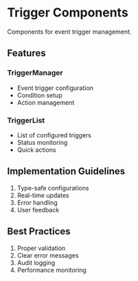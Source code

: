 # Trigger Components

Components for event trigger management.

## Features

### TriggerManager
- Event trigger configuration
- Condition setup
- Action management

### TriggerList
- List of configured triggers
- Status monitoring
- Quick actions

## Implementation Guidelines

1. Type-safe configurations
2. Real-time updates
3. Error handling
4. User feedback

## Best Practices

1. Proper validation
2. Clear error messages
3. Audit logging
4. Performance monitoring